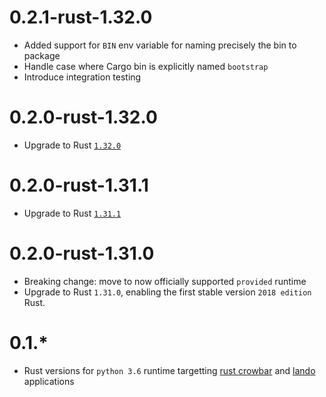 # 0.2.1-rust-1.32.0

* Added support for `BIN` env variable for naming precisely the bin to package
* Handle case where Cargo bin is explicitly named `bootstrap`
* Introduce integration testing

#  0.2.0-rust-1.32.0

* Upgrade to Rust [`1.32.0`](https://blog.rust-lang.org/2019/01/17/Rust-1.32.0.html)

# 0.2.0-rust-1.31.1

* Upgrade to Rust [`1.31.1`](https://blog.rust-lang.org/2018/12/20/Rust-1.31.1.html)

# 0.2.0-rust-1.31.0

* Breaking change: move to now officially supported `provided` runtime
* Upgrade to Rust `1.31.0`, enabling the first stable version `2018 edition` Rust.

# 0.1.*

* Rust versions for `python 3.6` runtime targetting [rust crowbar](https://github.com/ilianaw/rust-crowbar) and [lando](https://github.com/softprops/lando) applications
